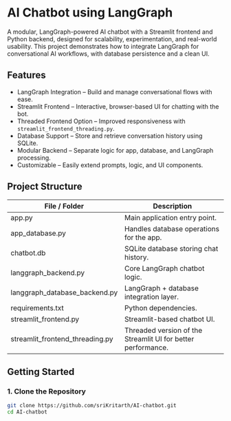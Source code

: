 # AI Chatbot using LangGraph

A modular, LangGraph-powered AI chatbot with a Streamlit frontend and Python backend, designed for scalability, experimentation, and real-world usability. This project demonstrates how to integrate LangGraph for conversational AI workflows, with database persistence and a clean UI.

## Features

- LangGraph Integration – Build and manage conversational flows with ease.
- Streamlit Frontend – Interactive, browser-based UI for chatting with the bot.
- Threaded Frontend Option – Improved responsiveness with `streamlit_frontend_threading.py`.
- Database Support – Store and retrieve conversation history using SQLite.
- Modular Backend – Separate logic for app, database, and LangGraph processing.
- Customizable – Easily extend prompts, logic, and UI components.

## Project Structure

| File / Folder | Description |
|---------------|-------------|
| app.py | Main application entry point. |
| app_database.py | Handles database operations for the app. |
| chatbot.db | SQLite database storing chat history. |
| langgraph_backend.py | Core LangGraph chatbot logic. |
| langgraph_database_backend.py | LangGraph + database integration layer. |
| requirements.txt | Python dependencies. |
| streamlit_frontend.py | Streamlit-based chatbot UI. |
| streamlit_frontend_threading.py | Threaded version of the Streamlit UI for better performance. |

## Getting Started

### 1. Clone the Repository
```bash
git clone https://github.com/sriKritarth/AI-chatbot.git
cd AI-chatbot